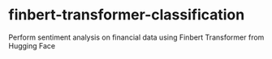 # finbert-transformer-classification
Perform sentiment analysis on financial data using Finbert Transformer from Hugging Face
